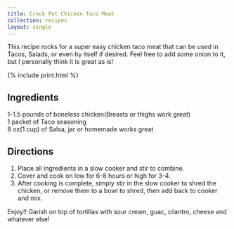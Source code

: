 ```yaml
---
title: Crock Pot Chicken Taco Meat
collection: recipes
layout: single
---
```


This recipe rocks for a super easy chicken taco meat that can be used in Tacos, Salads, or even by itself if desired.  Feel free to add some onion to it, but I personally think it is great as is!  

{% include print.html %}

## Ingredients  
1-1.5 pounds of boneless chicken(Breasts or thighs work great)  
1 packet of Taco seasoning  
8 oz(1 cup) of Salsa, jar or homemade works great  

## Directions

1. Place all ingredients in a slow cooker and stir to combine.  
2. Cover and cook on low for 6-8 hours or high for 3-4.  
3. After cooking is complete, simply stir in the slow cooker to shred the chicken, or remove them to a bowl to shred, then add back to cooker and mix.  

Enjoy!!  Garish on top of tortillas with sour cream, guac, cilantro, cheese and whatever else!  